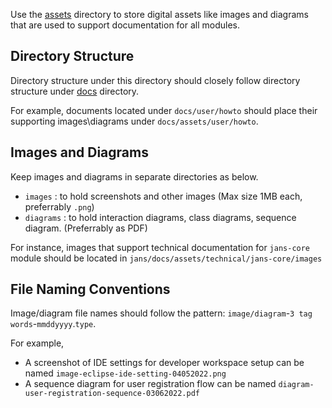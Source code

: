 Use the [assets](../assets) directory to store digital assets like images and diagrams that are used to support documentation for all modules. 

## Directory Structure
Directory structure under this directory should closely follow directory structure under [docs](../docs) directory. 

For example, documents located under `docs/user/howto` should place their supporting images\diagrams under `docs/assets/user/howto`.

## Images and Diagrams
Keep images and diagrams in separate directories as below. 
 - `images` : to hold screenshots and other images (Max size 1MB each, preferrably `.png`)
 - `diagrams` : to hold interaction diagrams, class diagrams, sequence diagram. (Preferrably as PDF)

For instance, images that support technical documentation for `jans-core` module should be located in `jans/docs/assets/technical/jans-core/images`

## File Naming Conventions 
Image/diagram file names should follow the pattern: `image/diagram`-`3 tag words`-`mmddyyyy`.`type`.

For example,
- A screenshot of IDE settings for developer workspace setup can be named `image-eclipse-ide-setting-04052022.png`
- A sequence diagram for user registration flow can be named `diagram-user-registration-sequence-03062022.pdf`
